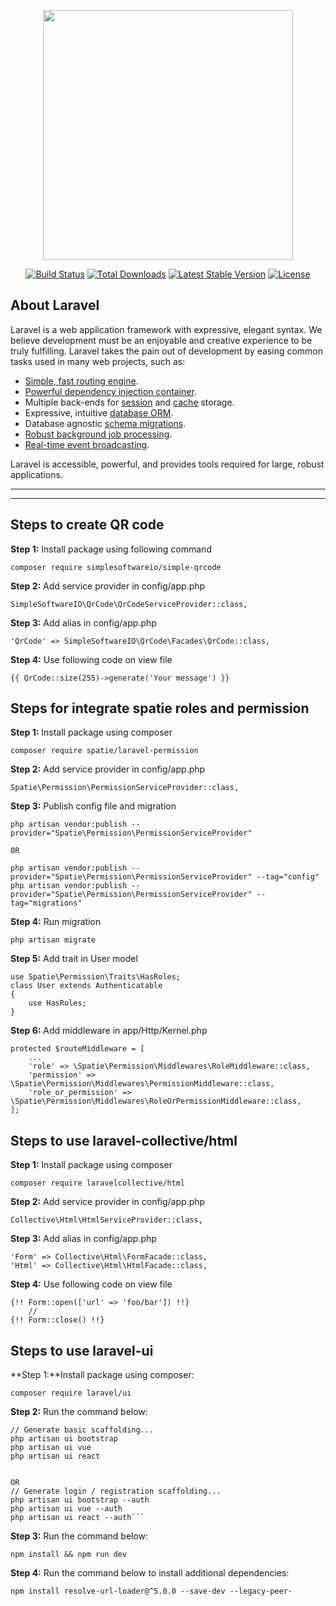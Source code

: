 <p align="center"><a href="https://laravel.com" target="_blank"><img src="https://raw.githubusercontent.com/laravel/art/master/logo-lockup/5%20SVG/2%20CMYK/1%20Full%20Color/laravel-logolockup-cmyk-red.svg" width="400"></a></p>

<p align="center">
<a href="https://travis-ci.org/laravel/framework"><img src="https://travis-ci.org/laravel/framework.svg" alt="Build Status"></a>
<a href="https://packagist.org/packages/laravel/framework"><img src="https://img.shields.io/packagist/dt/laravel/framework" alt="Total Downloads"></a>
<a href="https://packagist.org/packages/laravel/framework"><img src="https://img.shields.io/packagist/v/laravel/framework" alt="Latest Stable Version"></a>
<a href="https://packagist.org/packages/laravel/framework"><img src="https://img.shields.io/packagist/l/laravel/framework" alt="License"></a>
</p>

## About Laravel

Laravel is a web application framework with expressive, elegant syntax. We believe development must be an enjoyable and creative experience to be truly fulfilling. Laravel takes the pain out of development by easing common tasks used in many web projects, such as:

-   [Simple, fast routing engine](https://laravel.com/docs/routing).
-   [Powerful dependency injection container](https://laravel.com/docs/container).
-   Multiple back-ends for [session](https://laravel.com/docs/session) and [cache](https://laravel.com/docs/cache) storage.
-   Expressive, intuitive [database ORM](https://laravel.com/docs/eloquent).
-   Database agnostic [schema migrations](https://laravel.com/docs/migrations).
-   [Robust background job processing](https://laravel.com/docs/queues).
-   [Real-time event broadcasting](https://laravel.com/docs/broadcasting).

Laravel is accessible, powerful, and provides tools required for large, robust applications.

<hr><hr>

## Steps to create QR code

**Step 1:** Install package using following command

```
composer require simplesoftwareio/simple-qrcode
```

**Step 2:** Add service provider in config/app.php

```
SimpleSoftwareIO\QrCode\QrCodeServiceProvider::class,
```

**Step 3:** Add alias in config/app.php

```
'QrCode' => SimpleSoftwareIO\QrCode\Facades\QrCode::class,
```

**Step 4:** Use following code on view file

```
{{ QrCode::size(255)->generate('Your message') }}
```

## Steps for integrate spatie roles and permission

**Step 1:** Install package using composer

```
composer require spatie/laravel-permission
```

**Step 2:** Add service provider in config/app.php

```
Spatie\Permission\PermissionServiceProvider::class,
```

**Step 3:** Publish config file and migration

```
php artisan vendor:publish --provider="Spatie\Permission\PermissionServiceProvider"

0R

php artisan vendor:publish --provider="Spatie\Permission\PermissionServiceProvider" --tag="config"
php artisan vendor:publish --provider="Spatie\Permission\PermissionServiceProvider" --tag="migrations"
```

**Step 4:** Run migration

```
php artisan migrate
```

**Step 5:** Add trait in User model

```
use Spatie\Permission\Traits\HasRoles;
class User extends Authenticatable
{
    use HasRoles;
}
```

**Step 6:** Add middleware in app/Http/Kernel.php

```
protected $routeMiddleware = [
    ...
    'role' => \Spatie\Permission\Middlewares\RoleMiddleware::class,
    'permission' => \Spatie\Permission\Middlewares\PermissionMiddleware::class,
    'role_or_permission' => \Spatie\Permission\Middlewares\RoleOrPermissionMiddleware::class,
];
```

## Steps to use laravel-collective/html

**Step 1:** Install package using composer

```
composer require laravelcollective/html
```

**Step 2:** Add service provider in config/app.php

```
Collective\Html\HtmlServiceProvider::class,
```

**Step 3:** Add alias in config/app.php

```
'Form' => Collective\Html\FormFacade::class,
'Html' => Collective\Html\HtmlFacade::class,
```

**Step 4:** Use following code on view file

```
{!! Form::open(['url' => 'foo/bar']) !!}
    //
{!! Form::close() !!}
```

## Steps to use laravel-ui

**Step 1:**Install package using composer:

```
composer require laravel/ui
```

**Step 2:** Run the command below:

````
// Generate basic scaffolding...
php artisan ui bootstrap
php artisan ui vue
php artisan ui react


OR
// Generate login / registration scaffolding...
php artisan ui bootstrap --auth
php artisan ui vue --auth
php artisan ui react --auth```
````

**Step 3:** Run the command below:

```
npm install && npm run dev

```

**Step 4:** Run the command below to install additional dependencies:

```
npm install resolve-url-loader@^5.0.0 --save-dev --legacy-peer-
```
